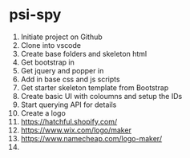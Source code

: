 # psi-spy

1. Initiate project on Github
2. Clone into vscode
3. Create base folders and skeleton html
4. Get bootstrap in
5. Get jquery and popper in 
6. Add in base css and js scripts
7. Get starter skeleton template from Bootstrap
8. Create basic UI with coloumns and setup the IDs
9. Start querying API for details
10. Create a logo 
   1. https://hatchful.shopify.com/
   2. https://www.wix.com/logo/maker
   3. https://www.namecheap.com/logo-maker/
11. 

